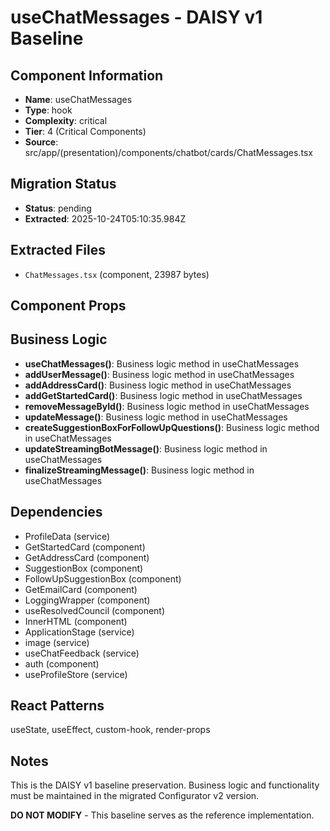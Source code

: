# useChatMessages - DAISY v1 Baseline

## Component Information

- **Name**: useChatMessages
- **Type**: hook
- **Complexity**: critical
- **Tier**: 4 (Critical Components)
- **Source**: src/app/(presentation)/components/chatbot/cards/ChatMessages.tsx

## Migration Status

- **Status**: pending
- **Extracted**: 2025-10-24T05:10:35.984Z

## Extracted Files

- `ChatMessages.tsx` (component, 23987 bytes)

## Component Props



## Business Logic

- **useChatMessages()**: Business logic method in useChatMessages
- **addUserMessage()**: Business logic method in useChatMessages
- **addAddressCard()**: Business logic method in useChatMessages
- **addGetStartedCard()**: Business logic method in useChatMessages
- **removeMessageById()**: Business logic method in useChatMessages
- **updateMessage()**: Business logic method in useChatMessages
- **createSuggestionBoxForFollowUpQuestions()**: Business logic method in useChatMessages
- **updateStreamingBotMessage()**: Business logic method in useChatMessages
- **finalizeStreamingMessage()**: Business logic method in useChatMessages

## Dependencies

- ProfileData (service)
- GetStartedCard (component)
- GetAddressCard (component)
- SuggestionBox (component)
- FollowUpSuggestionBox (component)
- GetEmailCard (component)
- LoggingWrapper (component)
- useResolvedCouncil (component)
- InnerHTML (component)
- ApplicationStage (service)
- image (service)
- useChatFeedback (service)
- auth (component)
- useProfileStore (service)

## React Patterns

useState, useEffect, custom-hook, render-props

## Notes

This is the DAISY v1 baseline preservation. Business logic and functionality
must be maintained in the migrated Configurator v2 version.

**DO NOT MODIFY** - This baseline serves as the reference implementation.
